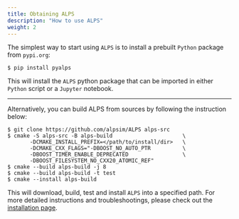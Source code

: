 ```yaml
---
title: Obtaining ALPS
description: "How to use ALPS"
weight: 2
---
```



The simplest way to start using `ALPS` is to install a prebuilt `Python` package from `pypi.org`:

  ```ShellSession
  $ pip install pyalps
  ```
This will install the `ALPS` python package that can be imported in either `Python` script or a `Jupyter` notebook.


---
Alternatively, you can build ALPS from sources by following the instruction below:

  ```ShellSession
  $ git clone https://github.com/alpsim/ALPS alps-src
  $ cmake -S alps-src -B alps-build                      \
         -DCMAKE_INSTALL_PREFIX=</path/to/install/dir>   \
         -DCMAKE_CXX_FLAGS="-DBOOST_NO_AUTO_PTR          \
         -DBOOST_TIMER_ENABLE_DEPRECATED                 \
         -DBOOST_FILESYSTEM_NO_CXX20_ATOMIC_REF"
  $ cmake --build alps-build -j 8
  $ cmake --build alps-build -t test
  $ cmake --install alps-build
  ```

This will download, build, test and install `ALPS` into a specified path.
For more detailed instructions and troubleshootings, please check out the [installation page](/documentation/install).
